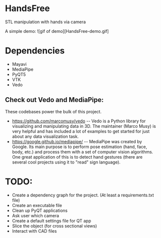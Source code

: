 # HandsFree
STL manipulation with hands via camera

A simple demo:
![gif of demo][HandsFree-demo.gif]

# Dependencies
- Mayavi
- MediaPipe
- PyQT5
- VTK
- Vedo

## Check out Vedo and MediaPipe:
These codebases power the bulk of this project.
- https://github.com/marcomusy/vedo
-- Vedo is a Python library for visualizing and manipulating data in 3D. The maintainer (Marco Musy) is very helpful and has included a lot of examples to get started for just about any data visualization task.
- https://google.github.io/mediapipe/
-- MediaPipe was created by Google. Its main purpose is to perform pose estimation (hand, face, body, etc.) and process them with a set of computer vision algorithms. One great application of this is to detect hand gestures (there are several cool projects using it to "read" sign language).

# TODO:
- Create a dependency graph for the project. (At least a requirements.txt file)
- Create an executable file
- Clean up PyQT applications
- Ask user which camera
- Create a default settings file for QT app
- Slice the object (for cross sectional views)
- Interact with CAD files